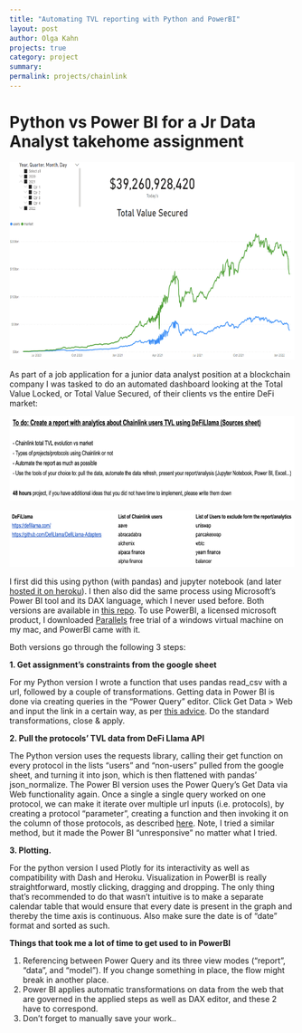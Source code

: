 ```yaml
---
title: "Automating TVL reporting with Python and PowerBI"
layout: post
author: Olga Kahn
projects: true
category: project
summary:
permalink: projects/chainlink
---
```


# Python vs Power BI for a Jr Data Analyst takehome assignment 

<p align="center">
    <img width="600" height="350" src="https://github.com/olgadk7/olgadk7.github.io/blob/bccbe93647e28a7efa5274df469b061e1296230b/assets/images/posts/chainlink/main.png?raw=true">
</p>
<!-- ![png](/assets/images/posts/chainlink/main.png) -->

As part of a job application for a junior data analyst position at a blockchain company I was tasked to do an automated dashboard looking at the Total Value Locked, or Total Value Secured, of their clients vs the entire DeFi market:

<p align="center">
    <img width="700" height="150" src="https://github.com/olgadk7/olgadk7.github.io/blob/bccbe93647e28a7efa5274df469b061e1296230b/assets/images/posts/chainlink/chainlink_task1.png?raw=true">
</p>

<p align="center">
    <img width="700" height="100" src="https://github.com/olgadk7/olgadk7.github.io/blob/bccbe93647e28a7efa5274df469b061e1296230b/assets/images/posts/chainlink/chainlink_task2.png?raw=true">
</p>

I first did this using python (with pandas) and jupyter notebook (and later [hosted it on heroku](https://chainlink-tvl.herokuapp.com/)). I then also did the same process using Microsoft’s Power BI tool and its DAX language, which I never used before. Both versions are available in [this repo](https://github.com/olgadk7/chainlink_tvs). To use PowerBI, a licensed microsoft product, I downloaded [Parallels](https://www.parallels.com/​​) free trial of a windows virtual machine on my mac, and PowerBI came with it. 

Both versions go through the following 3 steps:

**1. Get assignment’s constraints from the google sheet**

For my Python version I wrote a function that uses pandas read_csv with a url, followed by a couple of transformations. 
Getting data in Power BI is done via creating queries in the “Power Query” editor. Click Get Data > Web and input the link in a certain way, as per [this advice](https://www.bizone.co.th/blogs/business-intelligence/part-3-connecting-power-bi-google-sheets). Do the standard transformations, close & apply. 

**2. Pull the protocols’ TVL data from DeFi Llama API**

The Python version uses the requests library, calling their get function on every protocol in the lists “users” and “non-users” pulled from the google sheet, and turning it into json, which is then flattened with pandas’ json_normalize.
The Power BI version uses the Power Query’s Get Data via Web functionality again. Once a single a single query worked on one protocol, we can make it iterate over multiple url inputs (i.e. protocols), by creating a protocol “parameter”, creating a function and then invoking it on the column of those protocols, as described [here](https://wisedatadecisions.com/2021/05/03/parameterize-an-api-request-in-power-query). Note, I tried a similar method, but it made the Power BI “unresponsive” no matter what I tried. 

**3. Plotting.**

For the python version I used Plotly for its interactivity as well as compatibility with Dash and Heroku. 
Visualization in PowerBI is really straightforward, mostly clicking, dragging and dropping. The only thing that’s recommended to do that wasn’t intuitive is to make a separate calendar table that would ensure that every date is present in the graph and thereby the time axis is continuous. Also make sure the date is of “date” format and sorted as such. 

**Things that took me a lot of time to get used to in PowerBI**
1. Referencing between Power Query and its three view modes (“report”, “data”, and “model”). If you change something in place, the flow might break in another place. 
2. Power BI applies automatic transformations on data from the web that are governed in the applied steps as well as DAX editor, and these 2 have to correspond.
3. Don’t forget to manually save your work..
